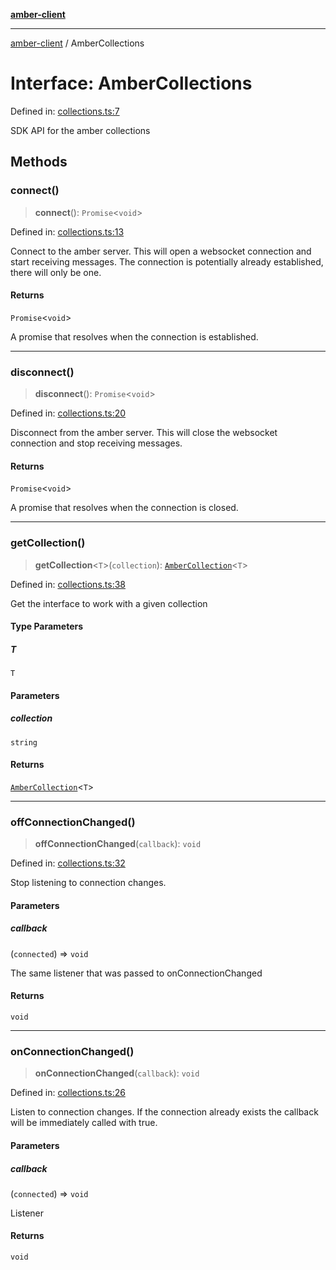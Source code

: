 [**amber-client**](../README.md)

***

[amber-client](../globals.md) / AmberCollections

# Interface: AmberCollections

Defined in: [collections.ts:7](https://github.com/amberbase/amberbase/blob/6464296e6e41acf9a6a91921198b6834f589ce99/src/client/src/collections.ts#L7)

SDK API for the amber collections

## Methods

### connect()

> **connect**(): `Promise`\<`void`\>

Defined in: [collections.ts:13](https://github.com/amberbase/amberbase/blob/6464296e6e41acf9a6a91921198b6834f589ce99/src/client/src/collections.ts#L13)

Connect to the amber server. This will open a websocket connection and start receiving messages. The connection is potentially already established, there will only be one.

#### Returns

`Promise`\<`void`\>

A promise that resolves when the connection is established.

***

### disconnect()

> **disconnect**(): `Promise`\<`void`\>

Defined in: [collections.ts:20](https://github.com/amberbase/amberbase/blob/6464296e6e41acf9a6a91921198b6834f589ce99/src/client/src/collections.ts#L20)

Disconnect from the amber server. This will close the websocket connection and stop receiving messages.

#### Returns

`Promise`\<`void`\>

A promise that resolves when the connection is closed.

***

### getCollection()

> **getCollection**\<`T`\>(`collection`): [`AmberCollection`](AmberCollection.md)\<`T`\>

Defined in: [collections.ts:38](https://github.com/amberbase/amberbase/blob/6464296e6e41acf9a6a91921198b6834f589ce99/src/client/src/collections.ts#L38)

Get the interface to work with a given collection

#### Type Parameters

##### T

`T`

#### Parameters

##### collection

`string`

#### Returns

[`AmberCollection`](AmberCollection.md)\<`T`\>

***

### offConnectionChanged()

> **offConnectionChanged**(`callback`): `void`

Defined in: [collections.ts:32](https://github.com/amberbase/amberbase/blob/6464296e6e41acf9a6a91921198b6834f589ce99/src/client/src/collections.ts#L32)

Stop listening to connection changes.

#### Parameters

##### callback

(`connected`) => `void`

The same listener that was passed to onConnectionChanged

#### Returns

`void`

***

### onConnectionChanged()

> **onConnectionChanged**(`callback`): `void`

Defined in: [collections.ts:26](https://github.com/amberbase/amberbase/blob/6464296e6e41acf9a6a91921198b6834f589ce99/src/client/src/collections.ts#L26)

Listen to connection changes. If the connection already exists the callback will be immediately called with true.

#### Parameters

##### callback

(`connected`) => `void`

Listener

#### Returns

`void`
